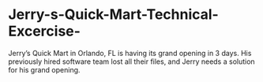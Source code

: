 # Jerry-s-Quick-Mart-Technical-Excercise-
Jerry’s Quick Mart in Orlando, FL is having its grand opening in 3 days. His previously hired software team lost all their files, and Jerry needs a solution for his grand opening.
